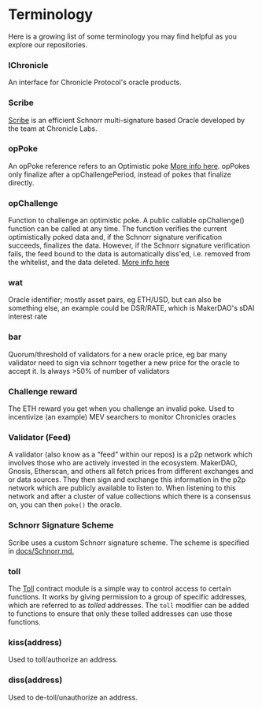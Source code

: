 # Terminology


Here is a growing list of some terminology you may find helpful as you explore our repositories. 

### IChronicle

An interface for Chronicle Protocol's oracle products.


### Scribe

[Scribe](https://github.com/chronicleprotocol/scribe/blob/main/docs/Scribe.md#optimistic-flavored-scribe) is an efficient Schnorr multi-signature based Oracle developed by the team at Chronicle Labs. 


### opPoke

An opPoke reference refers to an Optimistic poke [More info here](https://github.com/chronicleprotocol/scribe/blob/main/docs/Scribe.md#optimistic-flavored-scribe). opPokes only finalize after a opChallengePeriod, instead of pokes that finalize directly.


### opChallenge

Function to challenge an optimistic poke. A public callable opChallenge() function can be called at any time. The function verifies the current optimistically poked data and, if the Schnorr signature verification succeeds, finalizes the data. However, if the Schnorr signature verification fails, the feed bound to the data is automatically diss'ed, i.e. removed from the whitelist, and the data deleted. [More info here](https://github.com/chronicleprotocol/scribe/blob/main/docs/Scribe.md#optimistic-flavored-scribe)


### wat 

Oracle identifier; mostly asset pairs, eg ETH/USD, but can also be something else, an example could be DSR/RATE, which is MakerDAO's sDAI interest rate


### bar

Quorum/threshold of validators for a new oracle price, eg bar many validator need to sign via schnorr together a new price for the oracle to accept it. Is always >50% of number of validators


### Challenge reward

The ETH reward you get when you challenge an invalid poke. Used to incentivize (an example) MEV searchers to monitor Chronicles oracles


### Validator (Feed)

A validator (also know as a “feed” within our repos) is a p2p network which involves those who are actively invested in the ecosystem. MakerDAO, Gnosis, Etherscan, and others all fetch prices from different exchanges and or data sources. They then sign and exchange this information in the p2p network which are publicly available to listen to.  When listening to this network and after a cluster of value collections which there is a consensus on, you can then `poke()` the oracle.


### Schnorr Signature Scheme

Scribe uses a custom Schnorr signature scheme. The scheme is specified in [docs/Schnorr.md.](https://github.com/chronicleprotocol/scribe/blob/main/docs/Schnorr.md)


### toll

The [Toll](https://github.com/chronicleprotocol/chronicle-std/blob/ea9afe78a1d33245afcdbcc3f530ee9cbd7cde28/src/toll/Toll.sol#L4) contract module is a simple way to control access to certain functions. It works by giving permission to a group of specific addresses, which are referred to as _tolled_ addresses. The `toll` modifier can be added to functions to ensure that only these tolled addresses can use those functions. 


### kiss(address)

Used to toll/authorize an address.


### diss(address)

Used to de-toll/unauthorize an address.



